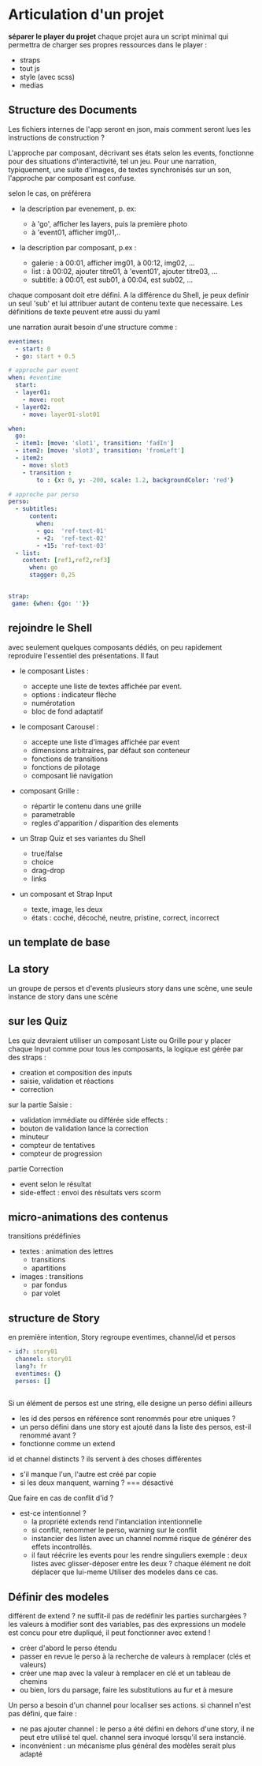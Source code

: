 
# Articulation d'un projet
**séparer le player du projet**
chaque projet aura un script minimal qui permettra de charger ses propres ressources dans le player :
- straps
- tout js
- style (avec scss)
- medias



## Structure des Documents
Les fichiers internes de l'app seront en json, mais comment seront lues les  instructions de construction ?

L'approche par composant, décrivant ses états selon les events, fonctionne pour des situations d'interactivité, tel un jeu.
Pour une narration, typiquement, une suite d'images, de textes synchronisés sur un son, l'approche par composant est confuse.

selon le cas, on préférera 
- la description par evenement, p. ex:
    - à 'go', afficher les layers, puis la première photo
    - à 'event01, afficher img01,..

- la description par composant, p.ex :
    - galerie : à 00:01, afficher img01, à 00:12, img02, ...
    - list : à 00:02, ajouter titre01, à 'event01', ajouter titre03, ...
    - subtitle: à 00:01, est sub01, à 00:04, est sub02, ...

chaque composant doit etre défini. A la différence du Shell, je peux definir un seul 'sub' et lui attribuer autant de contenu texte que necessaire.
Les définitions de texte peuvent etre aussi du yaml

une narration aurait besoin d'une structure comme :

```yaml
eventimes:
  - start: 0
  - go: start + 0.5

# approche par event
when: #eventime
  start:
  - layer01:
    - move: root
  - layer02:
    - move: layer01-slot01

when: 
  go: 
  - item1: [move: 'slot1', transition: 'fadIn']
  - item2: [move: 'slot3', transition: 'fromLeft']
  - item2:  
    - move: slot3
    - transition :
        to : {x: 0, y: -200, scale: 1.2, backgroundColor: 'red'} 

# approche par perso
perso: 
  - subtitles:
      content:
        when:
        - go:  'ref-text-01'
        - +2:  'ref-text-02'
        - +15: 'ref-text-03'
  - list:
    content: [ref1,ref2,ref3]
      when: go
      stagger: 0,25


strap:
 game: {when: {go: ''}}

```

## rejoindre le Shell
avec seulement quelques composants dédiés, on peu rapidement reproduire l'essentiel des présentations. Il faut

- le composant Listes : 
  - accepte une liste de textes affichée par event. 
  - options : indicateur flèche
  - numérotation
  - bloc de fond adaptatif

- le composant Carousel :
  - accepte une liste d'images affichée par event
  - dimensions arbitraires, par défaut son conteneur
  - fonctions de transitions
  - fonctions de pilotage
  - composant lié navigation

- composant Grille :
  - répartir le contenu dans une grille
  - parametrable
  - regles  d'apparition / disparition des elements

- un Strap Quiz et ses variantes du Shell
  - true/false
  - choice
  - drag-drop
  - links

- un composant et Strap Input
  - texte, image, les deux
  - états : coché, décoché, neutre, pristine, correct, incorrect

## un template de base

## La story
un groupe de persos et d'events 
plusieurs story dans une scène, une seule instance de story dans une scène


## sur les Quiz
Les quiz devraient utiliser un composant Liste ou Grille pour y placer chaque Input
comme pour tous les composants, la logique est gérée par des straps :
- creation et composition des inputs
- saisie, validation et réactions
- correction

sur la partie Saisie :
- validation immédiate ou différée
side effects : 
- bouton de validation lance la correction
- minuteur
- compteur de tentatives
- compteur de progression

partie Correction
- event selon le résultat
- side-effect : envoi des résultats vers scorm


## micro-animations des contenus
transitions prédéfinies 
- textes : animation des lettres
  - transitions
  - apartitions
- images : transitions 
  - par fondus
  - par volet

## structure de Story
en première intention, Story regroupe eventimes, channel/id et persos

```yaml
- id?: story01
  channel: story01
  lang?: fr
  eventimes: {}
  persos: []
  
```

Si un élément de persos est une string, elle designe un perso défini ailleurs
- les id des persos en référence sont renommés pour etre uniques ?
- un perso défini dans une story est ajouté dans la liste des persos, est-il renommé avant ?
- fonctionne comme un extend

id et channel distincts ? ils servent à des choses différentes
- s'il manque l'un, l'autre est créé par copie
- si les deux manquent, warning ? === désactivé


Que faire en cas de conflit d'id ?
- est-ce intentionnel ?
  - la propriété extends rend l'intanciation intentionnelle
  - si conflit, renommer le perso, warning sur le conflit
  - instancier des listen avec un channel nommé risque de générer des effets incontrollés.
  - il faut réécrire les events pour les rendre singuliers
  exemple : deux listes avec glisser-déposer entre les deux ? chaque élément ne doit déplacer que lui-meme
  Utiliser des modeles dans ce cas. 
  
## Définir des modeles
différent de extend ? ne suffit-il pas de redéfinir les parties surchargées ?
les valeurs à modifier sont des variables, pas des expressions
un modele est concu pour etre dupliqué, il peut fonctionner avec extend !
- créer d'abord le perso étendu
- passer en revue le perso à la recherche de valeurs à remplacer (clés et valeurs)
- créer une map avec la valeur à remplacer en clé et un tableau de chemins
- ou bien, lors du parsage, faire les substitutions au fur et à mesure

Un perso a besoin d'un channel pour localiser ses actions. si channel n'est pas défini, que faire :
- ne pas ajouter channel : le perso a été défini en dehors d'une story, il ne peut etre utilisé tel quel. channel sera invoqué lorsqu'il sera instancié.
- inconvénient : un mécanisme plus général des modèles serait plus adapté